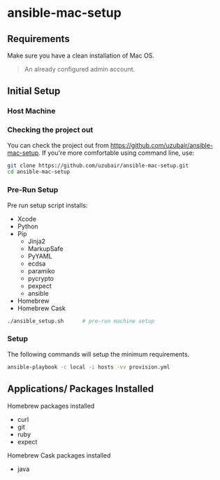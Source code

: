 # ansible-mac-setup

## Requirements
Make sure you have a clean installation of Mac OS.

> An already configured admin account.

## Initial Setup

### Host Machine

### Checking the project out
You can check the project out from https://github.com/uzubair/ansible-mac-setup. If you're more comfortable using command line, use:

```bash
git clone https://github.com/uzubair/ansible-mac-setup.git
cd ansible-mac-setup
```

### Pre-Run Setup

Pre run setup script installs:
- Xcode
- Python
- Pip
  - Jinja2
  - MarkupSafe
  - PyYAML
  - ecdsa
  - paramiko
  - pycrypto
  - pexpect
  - ansible
- Homebrew 
- Homebrew Cask 

```bash
./ansible_setup.sh      # pre-run machine setup
```
### Setup

The following commands will setup the minimum requirements.

```bash
ansible-playbook -c local -i hosts -vv provision.yml 
```

## Applications/ Packages Installed
Homebrew packages installed
  - curl
  - git
  - ruby
  - expect

Homebrew Cask packages installed
  - java

